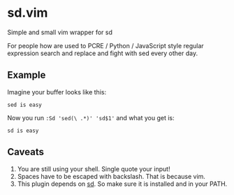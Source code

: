 # sd.vim
Simple and small vim wrapper for sd

For people how are used to PCRE / Python / JavaScript style regular expression search and replace and fight with sed every other day.

## Example

Imagine your buffer looks like this:

```
sed is easy
```

Now you run `:Sd 'sed(\ .*)' 'sd$1'` and what you get is:

```
sd is easy
```

## Caveats

1. You are still using your shell. Single quote your input!
2. Spaces have to be escaped with backslash. That is because vim.
3. This plugin depends on [sd](https://github.com/chmln/sd). So make sure it is installed and in your PATH.
